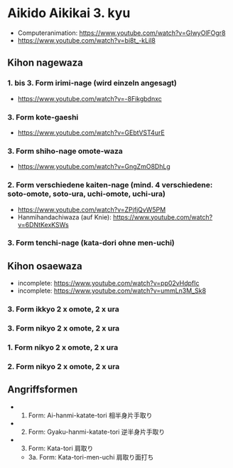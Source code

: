 # Aikido Aikikai 3. kyu

* Computeranimation: https://www.youtube.com/watch?v=GIwyOlFOgr8
* https://www.youtube.com/watch?v=bi8t_-kLil8

## Kihon nagewaza

### 1. bis 3. Form irimi-nage (wird einzeln angesagt)

* https://www.youtube.com/watch?v=-8Fikgbdnxc

### 3. Form kote-gaeshi

* https://www.youtube.com/watch?v=GEbtVST4urE

### 3. Form shiho-nage omote-waza

* https://www.youtube.com/watch?v=GngZmO8DhLg

### 2. Form verschiedene kaiten-nage (mind. 4 verschiedene: soto-omote, soto-ura, uchi-omote, uchi-ura)

* https://www.youtube.com/watch?v=ZPjfjQvW5PM
* Hanmihandachiwaza (auf Knie): https://www.youtube.com/watch?v=6DNtKexKSWs

### 3. Form tenchi-nage (kata-dori ohne men-uchi)

## Kihon osaewaza

* incomplete: https://www.youtube.com/watch?v=pp02vHdpfIc
* incomplete: https://www.youtube.com/watch?v=ummLn3M_Sk8

### 3. Form ikkyo 2 x omote, 2 x ura

### 3. Form nikyo 2 x omote, 2 x ura

### 1. Form nikyo 2 x omote, 2 x ura

### 2. Form nikyo 2 x omote, 2 x ura


## Angriffsformen

* 1. Form: Ai-hanmi-katate-tori 相半身片手取り
* 2. Form: Gyaku-hanmi-katate-tori 逆半身片手取り
* 3. Form: Kata-tori 肩取り
  + 3a. Form: Kata-tori-men-uchi 肩取り面打ち

